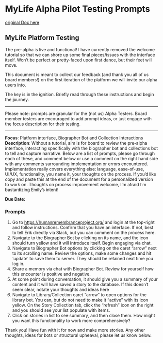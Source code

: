 # MyLife Alpha Pilot Testing Prompts

[original Doc here](https://docs.google.com/document/d/1BPGohQo4x4J_wjKwzZ877Pw7JTijrH_eMxN-Cr8OWYU/edit#heading=h.ebbnptjz6ugp)

## MyLife Platform Testing

The pre-alpha is live and functional! I have currently removed the welcome tutorial so that we can shore up some final pieces/issues with the interface itself. Won’t be perfect or pretty-faced upon first dance, but their feet will move.

This document is meant to collect our feedback (and thank you all of us board members!) on the first iteration of the platform we will invite our alpha users into. 

The key is in the ignition. Briefly read through these instructions and begin the journey.

---

Please note: prompts are granular for the (not us) Alpha Testers. Board member testers are encouraged to add prompt ideas, or just engage with the focus description for their testing. 

---

**Focus**: Platform interface, Biographer Bot and Collection Interactions
**Description**: 
Without a tutorial, aim is for board to review the pre-alpha interface, interacting specifically with the biographer bot and collections bot to tell and capture narrative.
Below are a list of prompts, please go through each of these, and comment below or use a comment on the right hand side with any comments surrounding implementation or errors encountered. Implementation really covers everything else: language, ease-of-use, UI/UX, functionality, you name it, your thoughts on the process. If you’d like copy and paste this at the end of the document for a personalized version to work on. Thoughts on process improvement welcome, I’m afraid I’m bastardizing Emily’s intent!

**Due Date:**


### Prompts

1. Go to https://humanremembranceproject.org/ and login at the top-right and follow instructions. Confirm that you have an interface. If not, best to tell Erik directly via Slack, but you can comment on the process here.
2. Navigate to the Biographer Bot by clicking on its name, and the icon should turn yellow and it will introduce itself. Begin engaging via chat.
3. Navigate to Biographer Bot options by clicking on the caret “arrow” next to its scrolling name. Review the options, make some changes and hit ‘update’ to save them to server. They should be retained next time you log in.
4. Share a memory via chat with Biographer Bot. Review for yourself how this encounter is positive and negative.
5. At some point during conversation, it should give you a summary of your content and it will have saved a story to the database. If this doesn’t seem clear, notate your thoughts and ideas here
6. Navigate to Library/Collection caret “arrow” to open options for the library bot. You can, but do not need to make it “active” with its icon yellow. On the Story Collection tab, click the “refresh” icon on the right and you should see your list populate with items.
7. Click on stories in list to see summary, and then close them. How might you want this functionality to work more comprehensively?

Thank you! Have fun with it for now and make more stories. Any other thoughts, ideas for bots or structural upheaval, please let us know below.

